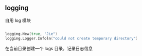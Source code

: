 ## logging

自用 log 模块

```go

logging.New(true, "Jie")   
logging.Logger.Infoln("could not create temporary directory")

```

在当前目录创建一个 logs 目录，记录日志信息

